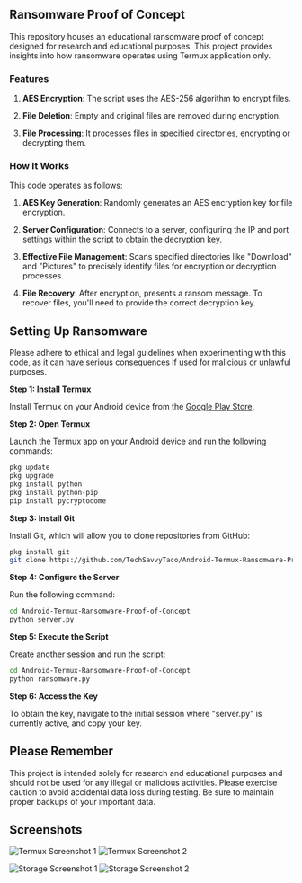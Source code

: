 ## Ransomware Proof of Concept

This repository houses an educational ransomware proof of concept designed for research and educational purposes. This project provides insights into how ransomware operates using Termux application only.

### Features


1. **AES Encryption**: The script uses the AES-256 algorithm to encrypt files.

2. **File Deletion**: Empty and original files are removed during encryption.

3. **File Processing**: It processes files in specified directories, encrypting or decrypting them.

### How It Works
This code operates as follows:


1. **AES Key Generation**: Randomly generates an AES encryption key for file encryption.

2. **Server Configuration**: Connects to a server, configuring the IP and port settings within the script to obtain the decryption key.

3. **Effective File Management**: Scans specified directories like "Download" and "Pictures" to precisely identify files for encryption or decryption processes.

4. **File Recovery**: After encryption, presents a ransom message. To recover files, you'll need to provide the correct decryption key.


## Setting Up Ransomware
Please adhere to ethical and legal guidelines when experimenting with this code, as it can have serious consequences if used for malicious or unlawful purposes.

**Step 1: Install Termux**

Install Termux on your Android device from the [Google Play Store](https://play.google.com/store/apps/details?id=com.termux&hl=en_US).

**Step 2: Open Termux**

Launch the Termux app on your Android device and run the following commands:

```bash
pkg update
pkg upgrade
pkg install python
pkg install python-pip
pip install pycryptodome
```

**Step 3: Install Git**

Install Git, which will allow you to clone repositories from GitHub:

```bash
pkg install git
git clone https://github.com/TechSavvyTaco/Android-Termux-Ransomware-Proof-of-Concept/
```

**Step 4: Configure the Server**

Run the following command:

```bash
cd Android-Termux-Ransomware-Proof-of-Concept
python server.py
```

**Step 5: Execute the Script**

Create another session and run the script:

```bash
cd Android-Termux-Ransomware-Proof-of-Concept
python ransomware.py
```

**Step 6: Access the Key**

To obtain the key, navigate to the initial session where "server.py" is currently active, and copy your key.


## Please Remember

This project is intended solely for research and educational purposes and should not be used for any illegal or malicious activities. Please exercise caution to avoid accidental data loss during testing. Be sure to maintain proper backups of your important data.

## Screenshots

![Termux Screenshot 1](images/termux-screenshot-1.jpg)
![Termux Screenshot 2](images/termux-screenshot-1.jpg)

![Storage Screenshot 1](images/storage-screenshot-1.jpg)
![Storage Screenshot 2](images/storage-screenshot-2.jpg)
